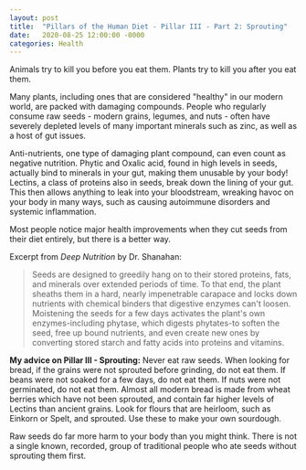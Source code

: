```yaml
---
layout: post
title:  "Pillars of the Human Diet - Pillar III - Part 2: Sprouting"
date:   2020-08-25 12:00:00 -0000
categories: Health
---
```


Animals try to kill you before you eat them. Plants try to kill you after you eat them.

Many plants, including ones that are considered "healthy" in our modern world, are packed with damaging compounds. People who regularly consume raw seeds - modern grains, legumes, and nuts - often have severely depleted levels of many important minerals such as zinc, as well as a host of gut issues.

Anti-nutrients, one type of damaging plant compound, can even count as negative nutrition. Phytic and Oxalic acid, found in high levels in seeds, actually bind to minerals in your gut, making them unusable by your body!
Lectins, a class of proteins also in seeds, break down the lining of your gut. This then allows anything to leak into your bloodstream, wreaking havoc on your body in many ways, such as causing autoimmune disorders and systemic inflammation.

Most people notice major health improvements when they cut seeds from their diet entirely, but there is a better way.

Excerpt from *Deep Nutrition* by Dr. Shanahan:
>Seeds are designed to greedily hang on to their stored proteins, fats, and minerals over extended periods of time. To that end, the plant sheaths them in a hard, nearly impenetrable carapace and locks down nutrients with chemical binders that digestive enzymes can't loosen. Moistening the seeds for a few days activates the plant's own enzymes-including phytase, which digests phytates-to soften the seed, free up bound nutrients, and even create new ones by converting stored starch and fatty acids into proteins and vitamins.

**My advice on Pillar III - Sprouting:** Never eat raw seeds. When looking for bread, if the grains were not sprouted before grinding, do not eat them. If beans were not soaked for a few days, do not eat them. If nuts were not germinated, do not eat them.
Almost all modern bread is made from wheat berries which have not been sprouted, and contain far higher levels of Lectins than ancient grains. Look for flours that are heirloom, such as Einkorn or Spelt, and sprouted. Use these to make your own sourdough.

Raw seeds do far more harm to your body than you might think. There is not a single known, recorded, group of traditional people who ate seeds without sprouting them first.
